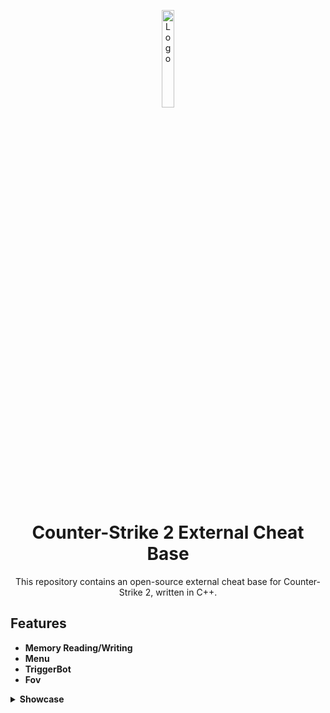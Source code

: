 <p align="center">
  <img src="https://github.com/PhilipPanda/CS2-External-Base/blob/main/Images/logo.png?raw=true" alt="Logo" width="20%">
</p>

<h1 align="center">Counter-Strike 2 External Cheat Base</h1>

<p align="center">This repository contains an open-source external cheat base for Counter-Strike 2, written in C++.

## Features

- **Memory Reading/Writing**
- **Menu**
- **TriggerBot**
- **Fov**
  
<details>
  <summary><strong>Showcase</strong></summary>
  <p align="center">
    <img src="https://github.com/PhilipPanda/CS2-External-Base/blob/main/Images/combat.png?raw=true" alt="Feature Image 1">
    <img src="https://github.com/PhilipPanda/CS2-External-Base/blob/main/Images/visuals.png?raw=true" alt="Feature Image 2">
    <img src="https://github.com/PhilipPanda/CS2-External-Base/blob/main/Images/misc.png?raw=true" alt="Feature Image 3">
    <img src="https://github.com/PhilipPanda/CS2-External-Base/blob/main/Images/ingame.png?raw=true" alt="Feature Image 3">
  </p>
</details>
